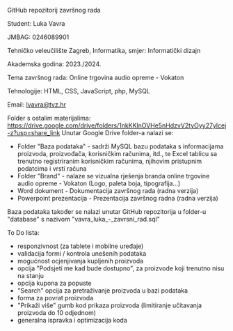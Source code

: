 GitHub repozitorij završnog rada

Student: Luka Vavra

JMBAG: 0246089901

Tehničko veleučilište Zagreb, Informatika, smjer: Informatički dizajn

Akademska godina: 2023./2024.

Tema završnog rada: Online trgovina audio opreme - Vokaton

Tehnologije: HTML, CSS, JavaScript, php, MySQL

Email: lvavra@tvz.hr

Folder s ostalim materijalima: https://drive.google.com/drive/folders/1nkKKlnOVHe5nHdzvV2tyOyy27ylcej-z?usp=share_link
Unutar Google Drive folder-a nalazi se:
- Folder "Baza podataka" - sadrži MySQL bazu podataka s informacijama proizvoda, proizvođača, korisničkim računima, itd., te Excel tablicu sa trenutno registriranim korisničkim računima, njihovim pristupnim podatcima i vrsti računa
- Folder "Brand" - nalaze se vizualna rješenja branda online trgovine audio opreme - Vokaton (Logo, paleta boja, tipografija...)
- Word dokument - Dokumentacija završnog rada (radna verzija)
- Powerpoint prezentacija - Prezentacija završnog radna (radna verzija)

Baza podataka također se nalazi unutar GitHub repozitorija u folder-u "database" s nazivom "vavra_luka_-_zavrsni_rad.sql"

To Do lista:
- responzivnost (za tablete i mobilne uređaje)
- validacija formi / kontrola unešenih podataka
- mogućnost ocjenjivanja kupljenih proizvoda
- opcija "Podsjeti me kad bude dostupno", za proizvode koji trenutno nisu na stanju
- opcija kupona za popuste
- "Search" opcija za pretraživanje proizvoda u bazi podataka
- forma za povrat proizvoda
- "Prikaži više" gumb kod prikaza proizvoda (limitiranje učitavanja proizvoda do 10 odjednom)
- generalna ispravka i optimizacija koda
